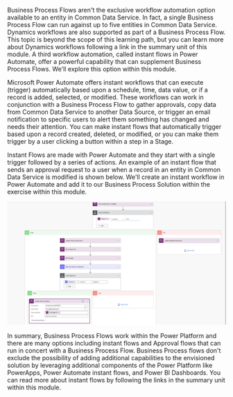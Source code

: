 Business Process Flows aren't the exclusive workflow automation option
available to an entity in Common Data Service. In fact, a single
Business Process Flow can run against up to five entities in Common Data
Service. Dynamics workflows are also supported as part of a Business
Process Flow. This topic is beyond the scope of this learning path, but
you can learn more about Dynamics workflows following a link in the
summary unit of this module. A third workflow automation, called
instant flows in Power Automate, offer a powerful capability that can
supplement Business Process Flows. We'll explore this option within
this module.

Microsoft Power Automate offers instant workflows that can execute
(trigger) automatically based upon a schedule, time, data value, or if a
record is added, selected, or modified. These workflows can work in
conjunction with a Business Process Flow to gather approvals, copy data
from Common Data Service to another Data Source, or trigger an email
notification to specific users to alert them something has changed and
needs their attention. You can make instant flows that automatically
trigger based upon a record created, deleted, or modified, or you can
make them trigger by a user clicking a button within a step in a Stage.

Instant Flows are made with Power Automate and they start with a single
trigger followed by a series of actions. An example of an instant flow
that sends an approval request to a user when a record in an entity in
Common Data Service is modified is shown below. We'll create an
instant workflow in Power Automate and add it to our Business Process
Solution within the exercise within this module.

![Complex Instant Flow](../media/4-complex-instant-flow.png)

In summary, Business Process Flows work within the Power
Platform and there are many options including instant
flows and Approval flows that can run in concert with a Business Process
Flow. Business Process flows don't exclude the possibility of adding
additional capabilities to the envisioned solution by leveraging
additional components of the Power Platform like PowerApps, Power
Automate instant flows, and Power BI Dashboards. You can read more about
instant flows by following the links in the summary unit within this
module.
